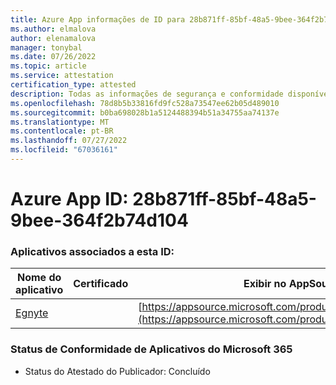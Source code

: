```yaml
---
title: Azure App informações de ID para 28b871ff-85bf-48a5-9bee-364f2b74d104
ms.author: elmalova
author: elenamalova
manager: tonybal
ms.date: 07/26/2022
ms.topic: article
ms.service: attestation
certification_type: attested
description: Todas as informações de segurança e conformidade disponíveis para 28b871ff-85bf-48a5-9bee-364f2b74d104.
ms.openlocfilehash: 78d8b5b33816fd9fc528a73547ee62b05d489010
ms.sourcegitcommit: b0ba698028b1a5124488394b51a34755aa74137e
ms.translationtype: MT
ms.contentlocale: pt-BR
ms.lasthandoff: 07/27/2022
ms.locfileid: "67036161"
---
```

# <a name="azure-app-id-28b871ff-85bf-48a5-9bee-364f2b74d104"></a>Azure App ID: 28b871ff-85bf-48a5-9bee-364f2b74d104


### <a name="apps-associated-with-this-id"></a>Aplicativos associados a esta ID:
| **Nome do aplicativo** | **Certificado** | **Exibir no AppSource** |
|--------------|---------------|-----------------------|
| [Egnyte](../forward/WA104381174.md) |  | [https://appsource.microsoft.com/product/office/WA104381174](https://appsource.microsoft.com/product/office/WA104381174) |

### <a name="microsoft-365-app-compliance-status"></a>Status de Conformidade de Aplicativos do Microsoft 365
- Status do Atestado do Publicador: Concluído

